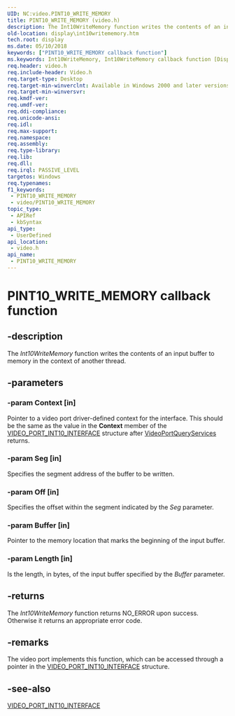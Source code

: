```yaml
---
UID: NC:video.PINT10_WRITE_MEMORY
title: PINT10_WRITE_MEMORY (video.h)
description: The Int10WriteMemory function writes the contents of an input buffer to memory in the context of another thread.
old-location: display\int10writememory.htm
tech.root: display
ms.date: 05/10/2018
keywords: ["PINT10_WRITE_MEMORY callback function"]
ms.keywords: Int10WriteMemory, Int10WriteMemory callback function [Display Devices], PINT10_WRITE_MEMORY, PINT10_WRITE_MEMORY callback, VideoPort_Functions_6a882de2-2147-4b15-b4d8-6a87c49fa3d9.xml, display.int10writememory, video/Int10WriteMemory
req.header: video.h
req.include-header: Video.h
req.target-type: Desktop
req.target-min-winverclnt: Available in Windows 2000 and later versions of the Windows operating systems.
req.target-min-winversvr: 
req.kmdf-ver: 
req.umdf-ver: 
req.ddi-compliance: 
req.unicode-ansi: 
req.idl: 
req.max-support: 
req.namespace: 
req.assembly: 
req.type-library: 
req.lib: 
req.dll: 
req.irql: PASSIVE_LEVEL
targetos: Windows
req.typenames: 
f1_keywords:
 - PINT10_WRITE_MEMORY
 - video/PINT10_WRITE_MEMORY
topic_type:
 - APIRef
 - kbSyntax
api_type:
 - UserDefined
api_location:
 - video.h
api_name:
 - PINT10_WRITE_MEMORY
---
```


# PINT10_WRITE_MEMORY callback function


## -description

The <i>Int10WriteMemory</i> function writes the contents of an input buffer to memory in the context of another thread.

## -parameters

### -param Context [in]


Pointer to a video port driver-defined context for the interface. This should be the same as the value in the <b>Context</b> member of the <a href="/windows-hardware/drivers/ddi/video/ns-video-_video_port_int10_interface">VIDEO_PORT_INT10_INTERFACE</a> structure after <a href="/windows-hardware/drivers/ddi/video/nf-video-videoportqueryservices">VideoPortQueryServices</a> returns.

### -param Seg [in]


Specifies the segment address of the buffer to be written.

### -param Off [in]


Specifies the offset within the segment indicated by the <i>Seg</i> parameter.

### -param Buffer [in]


Pointer to the memory location that marks the beginning of the input buffer.

### -param Length [in]


Is the length, in bytes, of the input buffer specified by the <i>Buffer</i> parameter.

## -returns

The <i>Int10WriteMemory</i> function returns NO_ERROR upon success. Otherwise it returns an appropriate error code.

## -remarks

The video port implements this function, which can be accessed through a pointer in the <a href="/windows-hardware/drivers/ddi/video/ns-video-_video_port_int10_interface">VIDEO_PORT_INT10_INTERFACE</a> structure.

## -see-also

<a href="/windows-hardware/drivers/ddi/video/ns-video-_video_port_int10_interface">VIDEO_PORT_INT10_INTERFACE</a>

